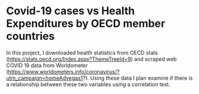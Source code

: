 # Covid-19 cases vs Health Expenditures by OECD member countries

In this project, I downloaded health statistics from OECD stats (https://stats.oecd.org/Index.aspx?ThemeTreeId=9) and scraped web COVID 19 data from Worldometer (https://www.worldometers.info/coronavirus/?utm_campaign=homeAdvegas1?). Using these data I plan examine if there is a relationship between these two variables using a correlation test.
